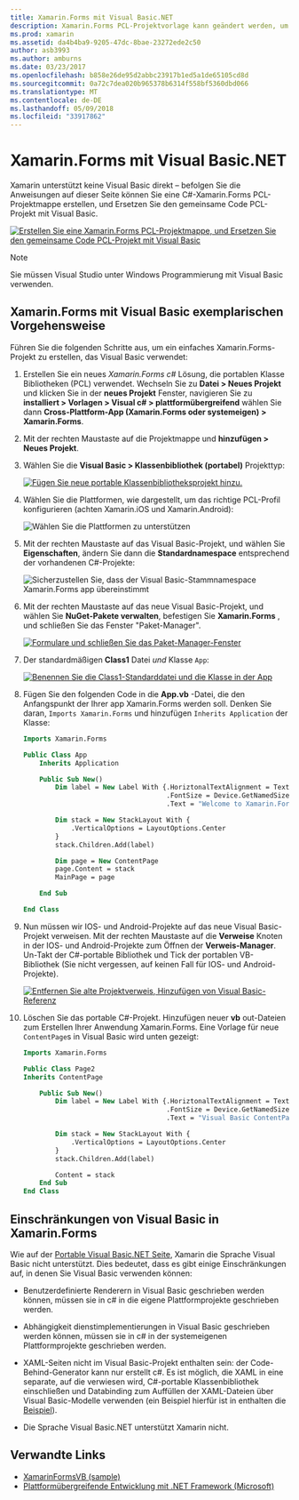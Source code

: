 ```yaml
---
title: Xamarin.Forms mit Visual Basic.NET
description: Xamarin.Forms PCL-Projektvorlage kann geändert werden, um die Visual Basic für die Hauptassembly, ermöglicht Ihnen das Erstellen von plattformübergreifenden mobilen apps mithilfe von VB.NET effektiv verwenden.
ms.prod: xamarin
ms.assetid: da4b4ba9-9205-47dc-8bae-23272ede2c50
author: asb3993
ms.author: amburns
ms.date: 03/23/2017
ms.openlocfilehash: b858e26de95d2abbc23917b1ed5a1de65105cd8d
ms.sourcegitcommit: 0a72c7dea020b965378b6314f558bf5360dbd066
ms.translationtype: MT
ms.contentlocale: de-DE
ms.lasthandoff: 05/09/2018
ms.locfileid: "33917862"
---
```

# <a name="xamarinforms-using-visual-basicnet"></a>Xamarin.Forms mit Visual Basic.NET

Xamarin unterstützt keine Visual Basic direkt – befolgen Sie die Anweisungen auf dieser Seite können Sie eine C#-Xamarin.Forms PCL-Projektmappe erstellen, und Ersetzen Sie den gemeinsame Code PCL-Projekt mit Visual Basic.

[![](xamarin-forms-images/hero-sml.png "Erstellen Sie eine Xamarin.Forms PCL-Projektmappe, und Ersetzen Sie den gemeinsame Code PCL-Projekt mit Visual Basic")](xamarin-forms-images/hero.png#lightbox)

> [!NOTE]
> Sie müssen Visual Studio unter Windows Programmierung mit Visual Basic verwenden.

## <a name="xamarinforms-with-visual-basic-walkthrough"></a>Xamarin.Forms mit Visual Basic exemplarischen Vorgehensweise

Führen Sie die folgenden Schritte aus, um ein einfaches Xamarin.Forms-Projekt zu erstellen, das Visual Basic verwendet:

1. Erstellen Sie ein neues *Xamarin.Forms c#* Lösung, die portablen Klasse Bibliotheken (PCL) verwendet.
Wechseln Sie zu **Datei > Neues Projekt** und klicken Sie in der **neues Projekt** Fenster, navigieren Sie zu **installiert > Vorlagen > Visual c# > plattformübergreifend** wählen Sie dann  **Cross-Plattform-App (Xamarin.Forms oder systemeigen) > Xamarin.Forms**.

2. Mit der rechten Maustaste auf die Projektmappe und **hinzufügen > Neues Projekt**.

3. Wählen Sie die **Visual Basic > Klassenbibliothek (portabel)** Projekttyp:

   [![](xamarin-forms-images/add-vb-2-sml.png "Fügen Sie neue portable Klassenbibliotheksprojekt hinzu.")](xamarin-forms-images/add-vb-2.png#lightbox)

4. Wählen Sie die Plattformen, wie dargestellt, um das richtige PCL-Profil konfigurieren (achten Xamarin.iOS und Xamarin.Android):

   ![](xamarin-forms-images/add-vb-3-sml.png "Wählen Sie die Plattformen zu unterstützen")

5. Mit der rechten Maustaste auf das Visual Basic-Projekt, und wählen Sie **Eigenschaften**, ändern Sie dann die **Standardnamespace** entsprechend der vorhandenen C#-Projekte:

   ![](xamarin-forms-images/add-vb-4s-sml.png "Sicherzustellen Sie, dass der Visual Basic-Stammnamespace Xamarin.Forms app übereinstimmt")

6. Mit der rechten Maustaste auf das neue Visual Basic-Projekt, und wählen Sie **NuGet-Pakete verwalten**, befestigen Sie **Xamarin.Forms** , und schließen Sie das Fenster "Paket-Manager".

   [![](xamarin-forms-images/add-vb-4-sml.png "Formulare und schließen Sie das Paket-Manager-Fenster")](xamarin-forms-images/add-vb-4.png#lightbox)

7. Der standardmäßigen **Class1** Datei *und* Klasse `App`:

   [![](xamarin-forms-images/add-vb-5-sml.png "Benennen Sie die Class1-Standarddatei und die Klasse in der App")](xamarin-forms-images/add-vb-5.png#lightbox)

8. Fügen Sie den folgenden Code in die **App.vb** -Datei, die den Anfangspunkt der Ihrer app Xamarin.Forms werden soll. Denken Sie daran, `Imports Xamarin.Forms` und hinzufügen `Inherits Application` der Klasse:

    ```vb 
    Imports Xamarin.Forms

    Public Class App
        Inherits Application

        Public Sub New()
            Dim label = New Label With {.HoriztonalTextAlignment = TextAlignment.Center,
                                        .FontSize = Device.GetNamedSize(NamedSize.Medium, GetType(Label)),
                                        .Text = "Welcome to Xamarin.Forms with Visual Basic.NET"}

            Dim stack = New StackLayout With {
                .VerticalOptions = LayoutOptions.Center
            }
            stack.Children.Add(label)

            Dim page = New ContentPage
            page.Content = stack
            MainPage = page

        End Sub

    End Class
    ```

9. Nun müssen wir IOS- und Android-Projekte auf das neue Visual Basic-Projekt verweisen.
Mit der rechten Maustaste auf die **Verweise** Knoten in der IOS- und Android-Projekte zum Öffnen der **Verweis-Manager**. Un-Takt der C#-portable Bibliothek und Tick der portablen VB-Bibliothek (Sie nicht vergessen, auf keinen Fall für IOS- und Android-Projekte).

   [![](xamarin-forms-images/add-vb-8-sml.png "Entfernen Sie alte Projektverweis, Hinzufügen von Visual Basic-Referenz")](xamarin-forms-images/add-vb-8.png#lightbox)

10. Löschen Sie das portable C#-Projekt. Hinzufügen neuer **vb** out-Dateien zum Erstellen Ihrer Anwendung Xamarin.Forms. Eine Vorlage für neue `ContentPage`s in Visual Basic wird unten gezeigt:

    ```vb
    Imports Xamarin.Forms

    Public Class Page2
    Inherits ContentPage

        Public Sub New()
            Dim label = New Label With {.HoriztonalTextAlignment = TextAlignment.Center,
                                        .FontSize = Device.GetNamedSize(NamedSize.Medium, GetType(Label)),
                                        .Text = "Visual Basic ContentPage"}

            Dim stack = New StackLayout With {
                .VerticalOptions = LayoutOptions.Center
            }
            stack.Children.Add(label)

            Content = stack
        End Sub
    End Class
    ```

## <a name="limitations-of-visual-basic-in-xamarinforms"></a>Einschränkungen von Visual Basic in Xamarin.Forms

Wie auf der [Portable Visual Basic.NET Seite](~/cross-platform/platform/visual-basic/index.md), Xamarin die Sprache Visual Basic nicht unterstützt. Dies bedeutet, dass es gibt einige Einschränkungen auf, in denen Sie Visual Basic verwenden können:

 - Benutzerdefinierte Renderern in Visual Basic geschrieben werden können, müssen sie in c# in die eigene Plattformprojekte geschrieben werden.

 - Abhängigkeit dienstimplementierungen in Visual Basic geschrieben werden können, müssen sie in c# in der systemeigenen Plattformprojekte geschrieben werden.

 - XAML-Seiten nicht im Visual Basic-Projekt enthalten sein: der Code-Behind-Generator kann nur erstellt c#. Es ist möglich, die XAML in eine separate, auf die verwiesen wird, C#-portable Klassenbibliothek einschließen und Databinding zum Auffüllen der XAML-Dateien über Visual Basic-Modelle verwenden (ein Beispiel hierfür ist in enthalten die [Beispiel](https://github.com/xamarin/mobile-samples/tree/master/VisualBasic/XamarinFormsVB/XamlPages)).

 - Die Sprache Visual Basic.NET unterstützt Xamarin nicht.

## <a name="related-links"></a>Verwandte Links

- [XamarinFormsVB (sample)](https://github.com/xamarin/mobile-samples/tree/master/VisualBasic/XamarinFormsVB)
- [Plattformübergreifende Entwicklung mit .NET Framework (Microsoft)](http://msdn.microsoft.com/en-us/library/gg597391(v=vs.110).aspx)
